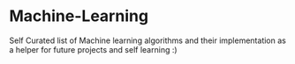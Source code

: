 # Machine-Learning
Self Curated list of Machine learning algorithms and their implementation as a helper for future projects and self learning :)
